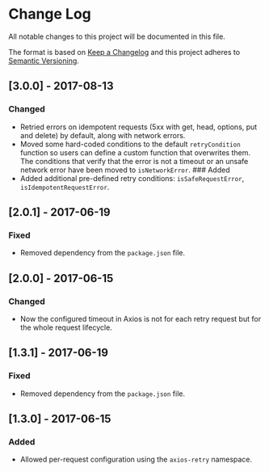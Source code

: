 # Change Log

All notable changes to this project will be documented in this file.

The format is based on [Keep a Changelog](http://keepachangelog.com/)
and this project adheres to [Semantic Versioning](http://semver.org/).

## [3.0.0] - 2017-08-13
### Changed
- Retried errors on idempotent requests (5xx with get, head, options, put and delete) by default,
along with network errors.
- Moved some hard-coded conditions to the default `retryCondition` function so users can define a
custom function that overwrites them. The conditions that verify that the error is not a timeout or an unsafe network error have been moved to `isNetworkError`.
### Added
- Added additional pre-defined retry conditions: `isSafeRequestError`, `isIdempotentRequestError`.

## [2.0.1] - 2017-06-19
### Fixed
- Removed dependency from the `package.json` file.

## [2.0.0] - 2017-06-15
### Changed
- Now the configured timeout in Axios is not for each retry request but for the whole request lifecycle.

## [1.3.1] - 2017-06-19
### Fixed
- Removed dependency from the `package.json` file.

## [1.3.0] - 2017-06-15
### Added
- Allowed per-request configuration using the `axios-retry` namespace.
